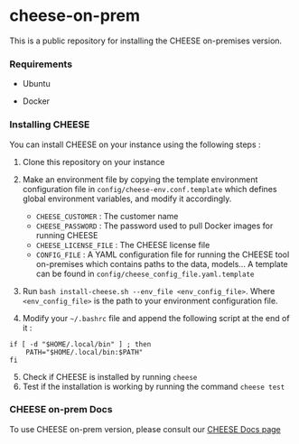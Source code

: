 # cheese-on-prem

This is a public repository for installing the CHEESE on-premises version.

### Requirements

- Ubuntu

- Docker

### Installing CHEESE

You can install CHEESE on your instance using the following steps :

1. Clone this repository on your instance

2. Make an environment file by copying the template environment configuration file in `config/cheese-env.conf.template` which defines global environment variables, and modify it accordingly.

    - `CHEESE_CUSTOMER` : The customer name
    - `CHEESE_PASSWORD` : The password used to pull Docker images for running CHEESE
    - `CHEESE_LICENSE_FILE` : The CHEESE license file
    - `CONFIG_FILE` : A YAML configuration file for running the CHEESE tool on-premises which contains paths to the data, models... A template can be found in `config/cheese_config_file.yaml.template`

3. Run `bash install-cheese.sh --env_file <env_config_file>`. Where `<env_config_file>` is the path to your environment configuration file.

4. Modify your `~/.bashrc` file and append the following script at the end of it :

```
if [ -d "$HOME/.local/bin" ] ; then
    PATH="$HOME/.local/bin:$PATH"
fi
```

5. Check if CHEESE is installed by running `cheese` 
6. Test if the installation is working by running the command `cheese test` 


### CHEESE on-prem Docs
To use CHEESE on-prem version, please consult our [CHEESE Docs page](https://cheese-docs.deepmedchem.com/on-prem-showcase/)
